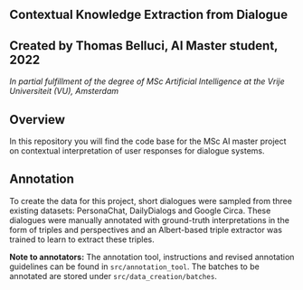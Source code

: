 ## Contextual Knowledge Extraction from Dialogue
## Created by Thomas Belluci, AI Master student, 2022

_In partial fulfillment of the degree of MSc Artificial Intelligence at the Vrije Universiteit (VU), Amsterdam_

## Overview
In this repository you will find the code base for the MSc AI master project on contextual interpretation of user responses for dialogue systems.

## Annotation

To create the data for this project, short dialogues were sampled from three existing datasets: PersonaChat, DailyDialogs and Google Circa. These dialogues were manually annotated with ground-truth interpretations in the form of triples and perspectives and an Albert-based triple extractor was trained to learn to extract these triples.

**Note to annotators:** The annotation tool, instructions and revised annotation guidelines can be found in `src/annotation_tool`. The batches to be annotated are stored under `src/data_creation/batches`.
